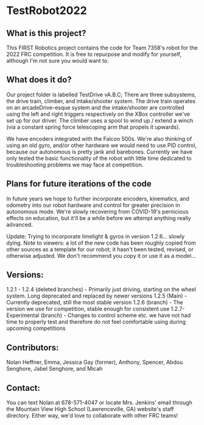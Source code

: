 # TestRobot2022

## What is this project?
This FIRST Robotics project contains the code for Team 7358's robot for the 2022 FRC competition. It is free to repurpose and modify for yourself, although I'm not sure you would want to.

## What does it do?
Our project folder is labelled TestDrive vA.B.C; There are three subsystems, the drive train, climber, and intake/shooter system. The drive train operates on an arcadeDrive-esque system and the intake/shooter are controlled using the left and right triggers respectively on the XBox controller we've set up for our driver. The climber uses a spool to wind up / extend a winch (via a constant spring force telescoping arm that propels it upwards).

We have encoders integrated with the Falcon 500s. We're also thinking of using an old gyro, and/or other hardware we would need to use PID control, because our autonomous is pretty jank and barebones. Currently we have only tested the basic functionality of the robot with little time dedicated to troubleshooting problems we may face at competition.

## Plans for future iterations of the code
In future years we hope to further incorporate encoders, kinematics, and odometry into our robot hardware and control for greater precision in autonomous mode. We're slowly recovering from COVID-19's pernicious effects on education, but it'll be a while before we attempt anything really advanced.

Update: Trying to incorporate limelight & gyros in version 1.2.6... slowly dying. Note to viewers: a lot of the new code has been roughly copied from other sources as a template for our robot; it hasn't been tested, revised, or otherwise adjusted. We don't recommend you copy it or use it as a model...

## Versions:
1.2.1 - 1.2.4 (deleted branches) - Primarily just driving, starting on the wheel system. Long deprecated and replaced by newer versions
1.2.5 (Main) - Currently deprecated, still the most stable version
1.2.6 (branch) - The version we use for competition, stable enough for consistent use
1.2.7-Experimental (branch) - Changes to control scheme etc. we have not had time to properly test and therefore do not feel comfortable using during upcoming competitions

## Contributors:
Nolan Heffner, Emma, Jessica Gay (former), Anthony, Spencer, Abdou Senghore, Jabel Senghore, and Micah

## Contact:
You can text Nolan at 678-571-4047 or locate Mrs. Jenkins' email through the Mountain View High School (Lawrenceville, GA) website's staff directory.
Either way, we'd love to collaborate with other FRC teams!
